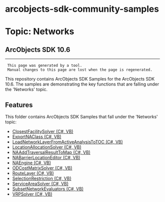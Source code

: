 # arcobjects-sdk-community-samples 
# Topic: Networks
## ArcObjects SDK 10.6  

----------
     This page was generated by a tool.
     Manual changes to this page are lost when the page is regenerated.

This repository contains ArcObjects SDK Samples for the ArcObjects SDK 10.6.  The samples are demonstrating the key functions that are falling under the 'Networks' topic.  


## Features

This folder contains ArcObjects SDK Samples that fall under the 'Networks' topic:

* [ClosestFacilitySolver (C#, VB)](../../../../tree/master/Net/Networks/ClosestFacilitySolver)  
* [ExportNAClass (C#, VB)](../../../../tree/master/Net/Networks/ExportNAClass)  
* [LoadNetworkLayerFromActiveAnalysisToTOC (C#, VB)](../../../../tree/master/Net/Networks/LoadNetworkLayerFromActiveAnalysisToTOC)  
* [LocationAllocationSolver (C#, VB)](../../../../tree/master/Net/Networks/LocationAllocationSolver)  
* [NAAddTraversalResultToMap (C#, VB)](../../../../tree/master/Net/Networks/NAAddTraversalResultToMap)  
* [NABarrierLocationEditor (C#, VB)](../../../../tree/master/Net/Networks/NABarrierLocationEditor)  
* [NAEngine (C#, VB)](../../../../tree/master/Net/Networks/NAEngine)  
* [ODCostMatrixSolver (C#, VB)](../../../../tree/master/Net/Networks/ODCostMatrixSolver)  
* [RouteLayer (C#, VB)](../../../../tree/master/Net/Networks/RouteLayer)  
* [SelectionRestriction (C#, VB)](../../../../tree/master/Net/Networks/SelectionRestriction)  
* [ServiceAreaSolver (C#, VB)](../../../../tree/master/Net/Networks/ServiceAreaSolver)  
* [SubsetNetworkEvaluators (C#, VB)](../../../../tree/master/Net/Networks/SubsetNetworkEvaluators)  
* [VRPSolver (C#, VB)](../../../../tree/master/Net/Networks/VRPSolver)  


